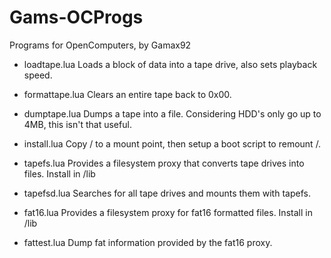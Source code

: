 Gams-OCProgs
============

Programs for OpenComputers, by Gamax92

- loadtape.lua
Loads a block of data into a tape drive, also sets playback speed.

- formattape.lua
Clears an entire tape back to 0x00.

- dumptape.lua
Dumps a tape into a file.
Considering HDD's only go up to 4MB, this isn't that useful.

- install.lua
Copy / to a mount point, then setup a boot script to remount /.

- tapefs.lua
Provides a filesystem proxy that converts tape drives into files.
Install in /lib

- tapefsd.lua
Searches for all tape drives and mounts them with tapefs.

- fat16.lua
Provides a filesystem proxy for fat16 formatted files.
Install in /lib

- fattest.lua
Dump fat information provided by the fat16 proxy.
